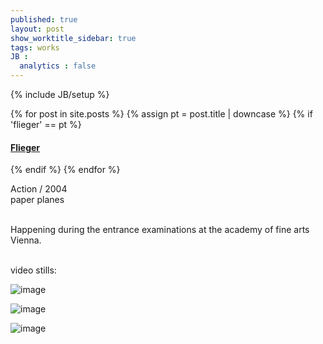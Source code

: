 ```yaml
---
published: true
layout: post
show_worktitle_sidebar: true
tags: works
JB :
  analytics : false
---
```


{% include JB/setup %}


{% for post in site.posts %}
	{% assign pt = post.title | downcase %}
	{% if 'flieger' == pt %}
<h4><a href="{{ BASE_PATH }}{{ post.url }}">Flieger</a></h4>
	{% endif %}
{% endfor %}

<p>
Action / 2004<br />
paper planes<br /><br />

Happening during the entrance examinations at the academy of fine arts Vienna.<br /><br />
</p>

<p>video stills:<br /></p>
<img src="{{ site.url }}/images/flieger.jpg" alt="image">
<p></p>
<img src="{{ site.url }}/images/flieger1.jpg" alt="image">
<p></p>
<img src="{{ site.url }}/images/flieger2.jpg" alt="image">



